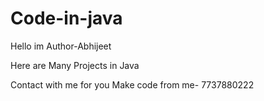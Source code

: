 # Code-in-java


Hello im 
Author-Abhijeet


Here are Many Projects in Java

Contact with me for you Make code from me-
7737880222
